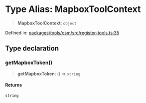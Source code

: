 # Type Alias: MapboxToolContext

> **MapboxToolContext**: `object`

Defined in: [packages/tools/osm/src/register-tools.ts:35](https://github.com/GeoDaCenter/openassistant/blob/0f7bf760e453a1735df9463dc799b04ee2f630fd/packages/tools/osm/src/register-tools.ts#L35)

## Type declaration

### getMapboxToken()

> **getMapboxToken**: () => `string`

#### Returns

`string`
